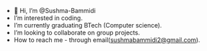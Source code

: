 - 👋 Hi, I’m @Sushma-Bammidi
-  I’m interested in coding.
-  I’m currently graduating BTech (Computer science).
-  I’m looking to collaborate on group projects.
-  How to reach me - through email(sushmabammidi2@gmail.com).


<!---
Sushma-Bammidi/Sushma-Bammidi is a ✨ special ✨ repository because its `README.md` (this file) appears on your GitHub profile.
You can click the Preview link to take a look at your changes.
--->
